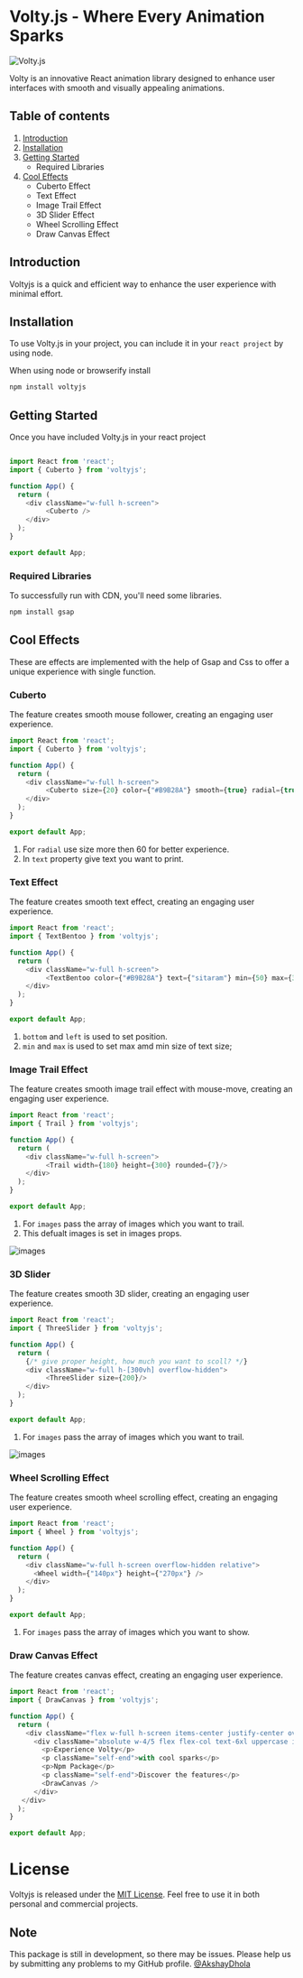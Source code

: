 # Volty.js - Where Every Animation Sparks

![Volty.js](media/voltyjs.jpg)

Volty is an innovative React animation library designed to enhance user interfaces with smooth and visually appealing animations.

## Table of contents
1. [Introduction](#introduction)
2. [Installation](#installation)
3. [Getting Started](#getting-started)
   - Required Libraries
4. [Cool Effects](#cool-effects)
   - Cuberto Effect
   - Text Effect
   - Image Trail Effect
   - 3D Slider Effect
   - Wheel Scrolling Effect
   - Draw Canvas Effect

## Introduction

Voltyjs is a quick and efficient way to enhance the user experience with minimal effort.

## Installation

To use Volty.js in your project, you can include it in your `react project` by using node.

When using node or browserify install

```bash
npm install voltyjs
```

## Getting Started

Once you have included Volty.js in your react project

```javascript

import React from 'react';
import { Cuberto } from 'voltyjs';

function App() {
  return (
    <div className="w-full h-screen">
         <Cuberto />
    </div>
  );
}

export default App;

```

### Required Libraries

To successfully run with CDN, you'll need some libraries.

```bash
npm install gsap
```

## Cool Effects

These are effects are implemented with the help of Gsap and Css to offer a unique experience with single function.

### Cuberto

The feature creates smooth mouse follower, creating an engaging user experience.

```javascript
import React from 'react';
import { Cuberto } from 'voltyjs';

function App() {
  return (
    <div className="w-full h-screen">
         <Cuberto size={20} color={"#B9B28A"} smooth={true} radial={true} text={"sitaram"} />
    </div>
  );
}

export default App;
```

1. For `radial` use size more then 60 for better experience.
2. In `text` property give text you want to print.

### Text Effect

The feature creates smooth text effect, creating an engaging user experience.

```javascript
import React from 'react';
import { TextBentoo } from 'voltyjs';

function App() {
  return (
    <div className="w-full h-screen">
         <TextBentoo color={"#B9B28A"} text={"sitaram"} min={50} max={300} bottom={20} left={20} />
    </div>
  );
}

export default App;
```

1. `bottom` and `left` is used to set position.
2. `min` and `max` is used to set max amd min size of text size;

### Image Trail Effect

The feature creates smooth image trail effect with mouse-move, creating an engaging user experience.

```javascript
import React from 'react';
import { Trail } from 'voltyjs';

function App() {
  return (
    <div className="w-full h-screen">
         <Trail width={180} height={300} rounded={7}/>
    </div>
  );
}

export default App;
```

1. For `images` pass the array of images which you want to trail.
2. This defualt images is set in images props.


![images](media/image_trail.png)


### 3D Slider

The feature creates smooth 3D slider, creating an engaging user experience.

```javascript
import React from 'react';
import { ThreeSlider } from 'voltyjs';

function App() {
  return (
    {/* give proper height, how much you want to scoll? */}
    <div className="w-full h-[300vh] overflow-hidden">  
         <ThreeSlider size={200}/>
    </div>
  );
}

export default App;
```

1. For `images` pass the array of images which you want to trail.


![images](media/three.png)


### Wheel Scrolling Effect

The feature creates smooth wheel scrolling effect, creating an engaging user experience.

```javascript
import React from 'react';
import { Wheel } from 'voltyjs';

function App() {
  return (
    <div className="w-full h-screen overflow-hidden relative">
      <Wheel width={"140px"} height={"270px"} />
    </div>
  );
}

export default App;
```

1. For `images` pass the array of images which you want to show.

### Draw Canvas Effect

The feature creates canvas effect, creating an engaging user experience.

```javascript
import React from 'react';
import { DrawCanvas } from 'voltyjs';

function App() {
  return (
    <div className="flex w-full h-screen items-center justify-center overflow-hidden relative">
      <div className="absolute w-4/5 flex flex-col text-6xl uppercase items-start">
        <p>Experience Volty</p>
        <p className="self-end">with cool sparks</p>
        <p>Npm Package</p>
        <p className="self-end">Discover the features</p>
        <DrawCanvas />
      </div>
   </div>
  );
}

export default App;
```

# License

Voltyjs is released under the [MIT License](license.md). Feel free to use it in both personal and commercial projects.

## Note

This package is still in development, so there may be issues. Please help us by submitting any problems to my GitHub profile.
[@AkshayDhola](https://github.com/AkshayDhola)
